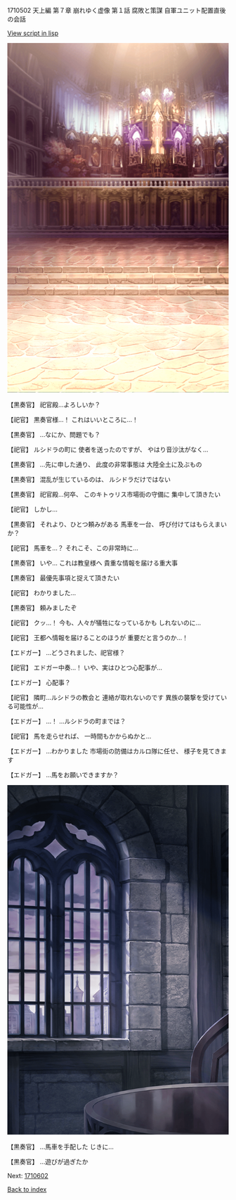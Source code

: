1710502 天上編 第７章 崩れゆく虚像 第１話 腐敗と策謀 自軍ユニット配置直後の会話

[View script in lisp](../scripts/1710502.txt)

![006_church.png](../images/backgrounds/006_church.png)

【黒奏官】
祀官殿…よろしいか？

【祀官】
黒奏官様…！
これはいいところに…！

【黒奏官】
…なにか、問題でも？

【祀官】
ルシドラの町に
使者を送ったのですが、
やはり音沙汰がなく…

【黒奏官】
…先に申した通り、
此度の非常事態は
大陸全土に及ぶもの

【黒奏官】
混乱が生じているのは、
ルシドラだけではない

【黒奏官】
祀官殿…何卒、
このキトゥリス市場街の守備に
集中して頂きたい

【祀官】
しかし…

【黒奏官】
それより、ひとつ頼みがある
馬車を一台、
呼び付けてはもらえまいか？

【祀官】
馬車を…？
それこそ、この非常時に…

【黒奏官】
いや…
これは教皇様へ
貴重な情報を届ける重大事

【黒奏官】
最優先事項と捉えて頂きたい

【祀官】
わかりました…

【黒奏官】
頼みましたぞ

【祀官】
クッ…！
今も、人々が犠牲になっているかも
しれないのに…

【祀官】
王都へ情報を届けることのほうが
重要だと言うのか…！

【エドガー】
…どうされました、祀官様？

【祀官】
エドガー中奏…！
いや、実はひとつ心配事が…

【エドガー】
心配事？

【祀官】
隣町…ルシドラの教会と
連絡が取れないのです
異族の襲撃を受けている可能性が…

【エドガー】
…！
…ルシドラの町までは？

【祀官】
馬を走らせれば、
一時間もかからぬかと…

【エドガー】
…わかりました
市場街の防備はカルロ隊に任せ、
様子を見てきます

【エドガー】
…馬をお願いできますか？

![church_room.png](../images/backgrounds/church_room.png)

【黒奏官】
…馬車を手配した
じきに…

【黒奏官】
…遊びが過ぎたか

Next: [1710602](1710602.md)

[Back to index](index.md)
